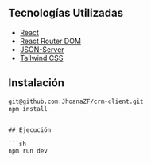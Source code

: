 ## Tecnologías Utilizadas

- [React](https://es.react.dev/)
- [React Router DOM](https://www.npmjs.com/package/react-router-dom)
- [JSON-Server](https://www.npmjs.com/package/json-server)
- [Tailwind CSS](https://tailwindcss.com/)

## Instalación

```sh
git@github.com:JhoanaZF/crm-client.git
npm install
```

````

## Ejecución

```sh
npm run dev
````
